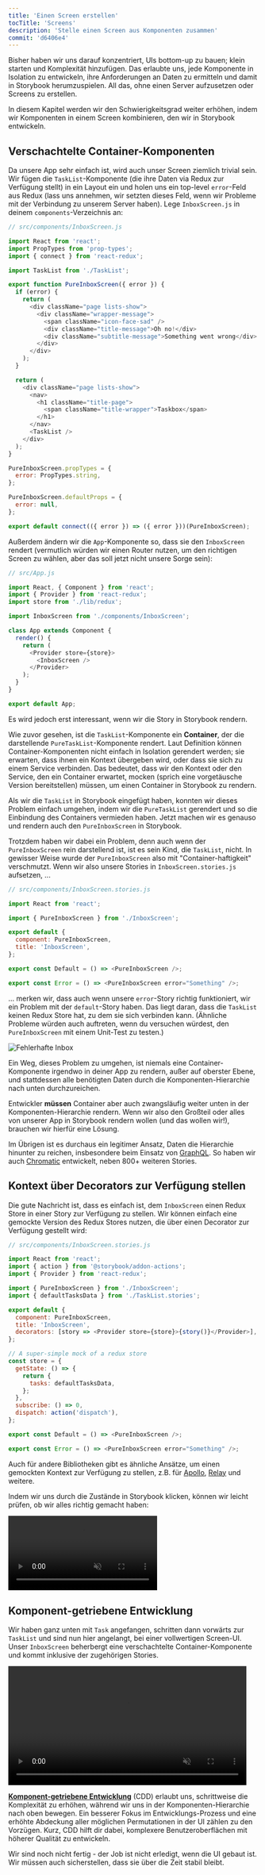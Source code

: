 ```yaml
---
title: 'Einen Screen erstellen'
tocTitle: 'Screens'
description: 'Stelle einen Screen aus Komponenten zusammen'
commit: 'd6406e4'
---
```


Bisher haben wir uns darauf konzentriert, UIs bottom-up zu bauen; klein starten und Komplexität hinzufügen. Das erlaubte uns, jede Komponente in Isolation zu entwickeln, ihre Anforderungen an Daten zu ermitteln und damit in Storybook herumzuspielen. All das, ohne einen Server aufzusetzen oder Screens zu erstellen.

In diesem Kapitel werden wir den Schwierigkeitsgrad weiter erhöhen, indem wir Komponenten in einem Screen kombinieren, den wir in Storybook entwickeln.

## Verschachtelte Container-Komponenten

Da unsere App sehr einfach ist, wird auch unser Screen ziemlich trivial sein. Wir fügen die `TaskList`-Komponente (die ihre Daten via Redux zur Verfügung stellt) in ein Layout ein und holen uns ein top-level `error`-Feld aus Redux (lass uns annehmen, wir setzten dieses Feld, wenn wir Probleme mit der Verbindung zu unserem Server haben). Lege `InboxScreen.js` in deinem `components`-Verzeichnis an:

```javascript
// src/components/InboxScreen.js

import React from 'react';
import PropTypes from 'prop-types';
import { connect } from 'react-redux';

import TaskList from './TaskList';

export function PureInboxScreen({ error }) {
  if (error) {
    return (
      <div className="page lists-show">
        <div className="wrapper-message">
          <span className="icon-face-sad" />
          <div className="title-message">Oh no!</div>
          <div className="subtitle-message">Something went wrong</div>
        </div>
      </div>
    );
  }

  return (
    <div className="page lists-show">
      <nav>
        <h1 className="title-page">
          <span className="title-wrapper">Taskbox</span>
        </h1>
      </nav>
      <TaskList />
    </div>
  );
}

PureInboxScreen.propTypes = {
  error: PropTypes.string,
};

PureInboxScreen.defaultProps = {
  error: null,
};

export default connect(({ error }) => ({ error }))(PureInboxScreen);
```

Außerdem ändern wir die `App`-Komponente so, dass sie den `InboxScreen` rendert (vermutlich würden wir einen Router nutzen, um den richtigen Screen zu wählen, aber das soll jetzt nicht unsere Sorge sein):

```javascript
// src/App.js

import React, { Component } from 'react';
import { Provider } from 'react-redux';
import store from './lib/redux';

import InboxScreen from './components/InboxScreen';

class App extends Component {
  render() {
    return (
      <Provider store={store}>
        <InboxScreen />
      </Provider>
    );
  }
}

export default App;
```

Es wird jedoch erst interessant, wenn wir die Story in Storybook rendern.

Wie zuvor gesehen, ist die `TaskList`-Komponente ein **Container**, der die darstellende `PureTaskList`-Komponente rendert. Laut Definition können Container-Komponenten nicht einfach in Isolation gerendert werden; sie erwarten, dass ihnen ein Kontext übergeben wird, oder dass sie sich zu einem Service verbinden. Das bedeutet, dass wir den Kontext oder den Service, den ein Container erwartet, mocken (sprich eine vorgetäusche Version bereitstellen) müssen, um einen Container in Storybook zu rendern.

Als wir die `TaskList` in Storybook eingefügt haben, konnten wir dieses Problem einfach umgehen, indem wir die `PureTaskList` gerendert und so die Einbindung des Containers vermieden haben. Jetzt machen wir es genauso und rendern auch den `PureInboxScreen` in Storybook.

Trotzdem haben wir dabei ein Problem, denn auch wenn der `PureInboxScreen` rein darstellend ist, ist es sein Kind, die `TaskList`, nicht. In gewisser Weise wurde der `PureInboxScreen` also mit "Container-haftigkeit" verschmutzt. Wenn wir also unsere Stories in `InboxScreen.stories.js` aufsetzen, ...

```javascript
// src/components/InboxScreen.stories.js

import React from 'react';

import { PureInboxScreen } from './InboxScreen';

export default {
  component: PureInboxScreen,
  title: 'InboxScreen',
};

export const Default = () => <PureInboxScreen />;

export const Error = () => <PureInboxScreen error="Something" />;
```

... merken wir, dass auch wenn unsere `error`-Story richtig funktioniert, wir ein Problem mit der `default`-Story haben. Das liegt daran, dass die `TaskList` keinen Redux Store hat, zu dem sie sich verbinden kann. (Ähnliche Probleme würden auch auftreten, wenn du versuchen würdest, den `PureInboxScreen` mit einem Unit-Test zu testen.)

![Fehlerhafte Inbox](/intro-to-storybook/broken-inboxscreen.png)

Ein Weg, dieses Problem zu umgehen, ist niemals eine Container-Komponente irgendwo in deiner App zu rendern, außer auf oberster Ebene, und stattdessen alle benötigten Daten durch die Komponenten-Hierarchie nach unten durchzureichen.

Entwickler **müssen** Container aber auch zwangsläufig weiter unten in der Komponenten-Hierarchie rendern. Wenn wir also den Großteil oder alles von unserer App in Storybook rendern wollen (und das wollen wir!), brauchen wir hierfür eine Lösung.

<div class="aside">
Im Übrigen ist es durchaus ein legitimer Ansatz, Daten die Hierarchie hinunter zu reichen, insbesondere beim Einsatz von <a href="http://graphql.org/">GraphQL</a>. So haben wir auch <a href="https://www.chromatic.com">Chromatic</a> entwickelt, neben 800+ weiteren Stories.
</div>

## Kontext über Decorators zur Verfügung stellen

Die gute Nachricht ist, dass es einfach ist, dem `InboxScreen` einen Redux Store in einer Story zur Verfügung zu stellen. Wir können einfach eine gemockte Version des Redux Stores nutzen, die über einen Decorator zur Verfügung gestellt wird:

```javascript
// src/components/InboxScreen.stories.js

import React from 'react';
import { action } from '@storybook/addon-actions';
import { Provider } from 'react-redux';

import { PureInboxScreen } from './InboxScreen';
import { defaultTasksData } from './TaskList.stories';

export default {
  component: PureInboxScreen,
  title: 'InboxScreen',
  decorators: [story => <Provider store={store}>{story()}</Provider>],
};

// A super-simple mock of a redux store
const store = {
  getState: () => {
    return {
      tasks: defaultTasksData,
    };
  },
  subscribe: () => 0,
  dispatch: action('dispatch'),
};

export const Default = () => <PureInboxScreen />;

export const Error = () => <PureInboxScreen error="Something" />;
```

Auch für andere Bibliotheken gibt es ähnliche Ansätze, um einen gemockten Kontext zur Verfügung zu stellen, z.B. für [Apollo](https://www.npmjs.com/package/apollo-storybook-decorator), [Relay](https://github.com/orta/react-storybooks-relay-container) und weitere.

Indem wir uns durch die Zustände in Storybook klicken, können wir leicht prüfen, ob wir alles richtig gemacht haben:

<video autoPlay muted playsInline loop>
  <source
    src="/intro-to-storybook/finished-inboxscreen-states.mp4"
    type="video/mp4"
  />
</video>

## Komponent-getriebene Entwicklung

Wir haben ganz unten mit `Task` angefangen, schritten dann vorwärts zur `TaskList` und sind nun hier angelangt, bei einer vollwertigen Screen-UI. Unser `InboxScreen` beherbergt eine verschachtelte Container-Komponente und kommt inklusive der zugehörigen Stories.

<video autoPlay muted playsInline loop style="width:480px; height:auto; margin: 0 auto;">
  <source
    src="/intro-to-storybook/component-driven-development-optimized.mp4"
    type="video/mp4"
  />
</video>

[**Komponent-getriebene Entwicklung**](https://www.componentdriven.org/) (CDD) erlaubt uns, schrittweise die Komplexität zu erhöhen, während wir uns in der Komponenten-Hierarchie nach oben bewegen. Ein besserer Fokus im Entwicklungs-Prozess und eine erhöhte Abdeckung aller möglichen Permutationen in der UI zählen zu den Vorzügen. Kurz, CDD hilft dir dabei, komplexere Benutzeroberflächen mit höherer Qualität zu entwickeln.

Wir sind noch nicht fertig - der Job ist nicht erledigt, wenn die UI gebaut ist. Wir müssen auch sicherstellen, dass sie über die Zeit stabil bleibt.
